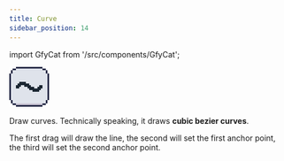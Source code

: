 ```yaml
---
title: Curve
sidebar_position: 14
---
```

import GfyCat from '/src/components/GfyCat';

![Icon](./icons/curve2.png)

Draw curves. Technically speaking, it draws **cubic bezier curves**.

The first drag will draw the line, the second will set the first anchor point, the third will set the second anchor point.

<GfyCat id="LimpingCourteousAfricancivet"/>